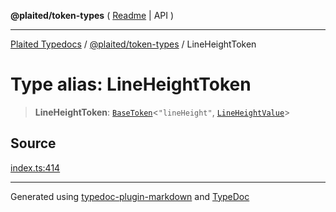 **@plaited/token-types** ( [Readme](../README.md) \| API )

***

[Plaited Typedocs](../../../modules.md) / [@plaited/token-types](../modules.md) / LineHeightToken

# Type alias: LineHeightToken

> **LineHeightToken**: [`BaseToken`](BaseToken.md)\<`"lineHeight"`, [`LineHeightValue`](LineHeightValue.md)\>

## Source

[index.ts:414](https://github.com/plaited/plaited/blob/0d4801d/libs/token-types/src/index.ts#L414)

***

Generated using [typedoc-plugin-markdown](https://www.npmjs.com/package/typedoc-plugin-markdown) and [TypeDoc](https://typedoc.org/)
